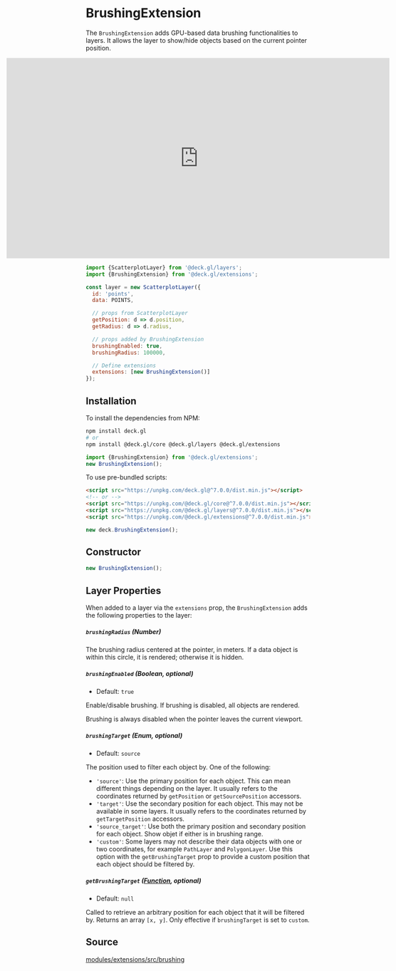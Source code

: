 
# BrushingExtension

The `BrushingExtension` adds GPU-based data brushing functionalities to layers. It allows the layer to show/hide objects based on the current pointer position.

<div style="position:relative;height:450px"></div>
<div style="position:absolute;transform:translateY(-450px);padding-left:inherit;padding-right:inherit;left:0;right:0">
  <iframe height="450" style="width: 100%;" scrolling="no" title="deck.gl BrushingExtension" src="https://codepen.io/vis-gl/embed/NWbxdKP?height=450&theme-id=light&default-tab=result" frameborder="no" loading="lazy" allowtransparency="true" allowfullscreen="true">
    See the Pen <a href='https://codepen.io/vis-gl/pen/NWbxdKP'>deck.gl BrushingExtension</a> by vis.gl
    (<a href='https://codepen.io/vis-gl'>@vis-gl</a>) on <a href='https://codepen.io'>CodePen</a>.
  </iframe>
</div>


```js
import {ScatterplotLayer} from '@deck.gl/layers';
import {BrushingExtension} from '@deck.gl/extensions';

const layer = new ScatterplotLayer({
  id: 'points',
  data: POINTS,

  // props from ScatterplotLayer
  getPosition: d => d.position,
  getRadius: d => d.radius,

  // props added by BrushingExtension
  brushingEnabled: true,
  brushingRadius: 100000,

  // Define extensions
  extensions: [new BrushingExtension()]
});
```

## Installation

To install the dependencies from NPM:

```bash
npm install deck.gl
# or
npm install @deck.gl/core @deck.gl/layers @deck.gl/extensions
```

```js
import {BrushingExtension} from '@deck.gl/extensions';
new BrushingExtension();
```

To use pre-bundled scripts:

```html
<script src="https://unpkg.com/deck.gl@^7.0.0/dist.min.js"></script>
<!-- or -->
<script src="https://unpkg.com/@deck.gl/core@^7.0.0/dist.min.js"></script>
<script src="https://unpkg.com/@deck.gl/layers@^7.0.0/dist.min.js"></script>
<script src="https://unpkg.com/@deck.gl/extensions@^7.0.0/dist.min.js"></script>
```

```js
new deck.BrushingExtension();
```

## Constructor

```js
new BrushingExtension();
```


## Layer Properties

When added to a layer via the `extensions` prop, the `BrushingExtension` adds the following properties to the layer:


##### `brushingRadius` (Number)

The brushing radius centered at the pointer, in meters. If a data object is within this circle, it is rendered; otherwise it is hidden.


##### `brushingEnabled` (Boolean, optional)

* Default: `true`

Enable/disable brushing. If brushing is disabled, all objects are rendered.

Brushing is always disabled when the pointer leaves the current viewport.


##### `brushingTarget` (Enum, optional)

* Default: `source`

The position used to filter each object by. One of the following:

- `'source'`: Use the primary position for each object. This can mean different things depending on the layer. It usually refers to the coordinates returned by `getPosition` or `getSourcePosition` accessors.
- `'target'`: Use the secondary position for each object. This may not be available in some layers. It usually refers to the coordinates returned by `getTargetPosition` accessors.
- `'source_target'`: Use both the primary position and secondary position for each object. Show objet if either is in brushing range.
- `'custom'`: Some layers may not describe their data objects with one or two coordinates, for example `PathLayer` and `PolygonLayer`. Use this option with the `getBrushingTarget` prop to provide a custom position that each object should be filtered by.


##### `getBrushingTarget` ([Function](/docs/developer-guide/using-layers.md#accessors), optional)

* Default: `null`

Called to retrieve an arbitrary position for each object that it will be filtered by. Returns an array `[x, y]`. Only effective if `brushingTarget` is set to `custom`.


## Source

[modules/extensions/src/brushing](https://github.com/visgl/deck.gl/tree/8.6-release/modules/extensions/src/brushing)
